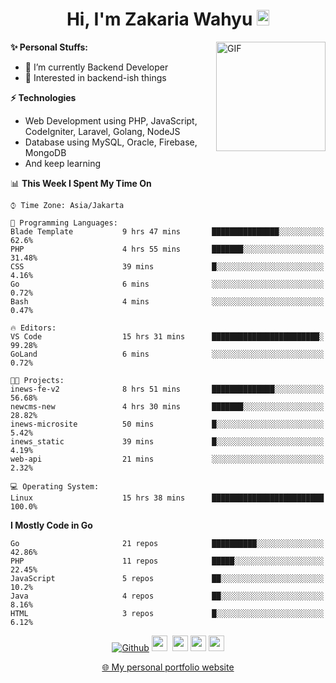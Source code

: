 <h1 align="center">Hi, I'm Zakaria Wahyu <img src="https://github.com/TheDudeThatCode/TheDudeThatCode/blob/master/Assets/Hi.gif" width="20px" height="25px"></h1>

<img align="right" alt="GIF" height="175px" src="https://www.nayakapratama.co.id/wp-content/uploads/2019/07/Website-Maintenance.gif" />

**✨ Personal Stuffs:**
- 🔭 I’m currently Backend Developer
- 🌱 Interested in backend-ish things

**⚡ Technologies**
- Web Development using PHP, JavaScript, CodeIgniter, Laravel, Golang, NodeJS
- Database using MySQL, Oracle, Firebase, MongoDB
- And keep learning

<!--START_SECTION:waka-->
📊 **This Week I Spent My Time On** 

```text
⌚︎ Time Zone: Asia/Jakarta

💬 Programming Languages: 
Blade Template           9 hrs 47 mins       ███████████████░░░░░░░░░░   62.6% 
PHP                      4 hrs 55 mins       ███████░░░░░░░░░░░░░░░░░░   31.48% 
CSS                      39 mins             █░░░░░░░░░░░░░░░░░░░░░░░░   4.16% 
Go                       6 mins              ░░░░░░░░░░░░░░░░░░░░░░░░░   0.72% 
Bash                     4 mins              ░░░░░░░░░░░░░░░░░░░░░░░░░   0.47%

🔥 Editors: 
VS Code                  15 hrs 31 mins      ████████████████████████░   99.28% 
GoLand                   6 mins              ░░░░░░░░░░░░░░░░░░░░░░░░░   0.72%

🐱‍💻 Projects: 
inews-fe-v2              8 hrs 51 mins       ██████████████░░░░░░░░░░░   56.68% 
newcms-new               4 hrs 30 mins       ███████░░░░░░░░░░░░░░░░░░   28.82% 
inews-microsite          50 mins             █░░░░░░░░░░░░░░░░░░░░░░░░   5.42% 
inews_static             39 mins             █░░░░░░░░░░░░░░░░░░░░░░░░   4.19% 
web-api                  21 mins             ░░░░░░░░░░░░░░░░░░░░░░░░░   2.32%

💻 Operating System: 
Linux                    15 hrs 38 mins      █████████████████████████   100.0%

```

**I Mostly Code in Go** 

```text
Go                       21 repos            ██████████░░░░░░░░░░░░░░░   42.86% 
PHP                      11 repos            █████░░░░░░░░░░░░░░░░░░░░   22.45% 
JavaScript               5 repos             ██░░░░░░░░░░░░░░░░░░░░░░░   10.2% 
Java                     4 repos             ██░░░░░░░░░░░░░░░░░░░░░░░   8.16% 
HTML                     3 repos             █░░░░░░░░░░░░░░░░░░░░░░░░   6.12%

```



<!--END_SECTION:waka-->

<p align="center">
<a href="https://github.com/zakariawahyu" target="_blank"><img alt="Github" src="https://img.shields.io/badge/GitHub-%2312100E.svg?&style=for-the-badge&logo=Github&logoColor=white" /></a>
<a href="https://www.twitter.com/_zakariawahyu"><img src="https://img.shields.io/badge/twitter-%231DA1F2.svg?&style=for-the-badge&logo=twitter&logoColor=white" height=25></a> 
<a href="https://www.linkedin.com/in/zakariawahyu"><img src="https://img.shields.io/badge/linkedin-%230077B5.svg?&style=for-the-badge&logo=linkedin&logoColor=white" height=25></a> 
<a href="https://www.instagram.com/_zakariawahyu"><img src="https://img.shields.io/badge/instagram-%23E4405F.svg?&style=for-the-badge&logo=instagram&logoColor=white" height=25></a>
<a href="https://medium.com/@zakariawahyu"><img src="https://img.shields.io/badge/Medium-12100E?style=for-the-badge&logo=medium&logoColor=white" height=25></a>
</p>
<p align="center"><a href="https://www.zakariawahyu.com" target="_blank">🌐 My personal portfolio website</a></p>
